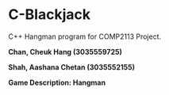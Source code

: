 # C-Blackjack
C++ Hangman program for COMP2113 Project.

**Chan, Cheuk Hang (3035559725)**

**Shah, Aashana Chetan (3035552155)**

**Game Description: Hangman**
